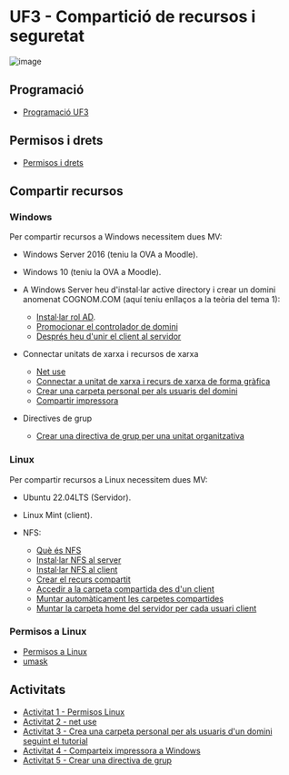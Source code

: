 # UF3 - Compartició de recursos i seguretat

![image](https://github.com/XaSaFa/MP04/assets/110727546/1dcee92e-e0ca-46a9-9115-3c300955b547)

## Programació

- [Programació UF3](programacio.md)

## Permisos i drets

- [Permisos i drets](permisos_i_drets.md)

## Compartir recursos

### Windows

Per compartir recursos a Windows necessitem dues MV:
- Windows Server 2016 (teniu la OVA a Moodle).
- Windows 10 (teniu la OVA a Moodle).

- A Windows Server heu d'instal·lar active directory i crear un domini anomenat COGNOM.COM (aquí teniu enllaços a la teòria del tema 1):
  - [Instal·lar rol AD](https://github.com/XaSaFa/MP04/blob/main/uf1/instalar_domini.md).
  - [Promocionar el controlador de domini](https://github.com/XaSaFa/MP04/blob/main/uf1/instalar_domini2.md)
  - [Després heu d'unir el client al servidor](https://github.com/XaSaFa/MP04/blob/main/uf1/conectar_client_a_domini.md)

- Connectar unitats de xarxa i recursos de xarxa
  - [Net use](connectar_unitat_xarxa.md)
  - [Connectar a unitat de xarxa i recurs de xarxa de forma gràfica](connectar_unitat_xarxa_visual.md)
  - [Crear una carpeta personal per als usuaris del domini](carpeta_personal_windows.md)
  - [Compartir impressora](compartir_impressora.md)

- Directives de grup
  - [Crear una directiva de grup per una unitat organitzativa](directives.md)
 
### Linux

Per compartir recursos a Linux necessitem dues MV:
- Ubuntu 22.04LTS (Servidor).
- Linux Mint (client).

- NFS:
  - [Què és NFS](nfs0.md)
  - [Instal·lar NFS al server](nfs1.md)
  - [Instal·lar NFS al client](nfs2.md)
  - [Crear el recurs compartit](nfs3.md)
  - [Accedir a la carpeta compartida des d'un client](nfs4.md)
  - [Muntar automàticament les carpetes compartides](nfs5.md)
  - [Muntar la carpeta home del servidor per cada usuari client](nfs6.md)
  

### Permisos a Linux
- [Permisos a Linux](permisos_linux.md)
- [umask](umask.md)
  
## Activitats

- [Activitat 1 - Permisos Linux](activitat1.md)
- [Activitat 2 - net use](activitat2.md)
- [Activitat 3 - Crea una carpeta personal per als usuaris d'un domini seguint el tutorial](carpeta_personal_windows.md)
- [Activitat 4 - Comparteix impressora a Windows](activitat4.md)
- [Activitat 5 - Crear una directiva de grup](activitat5.md)
  
